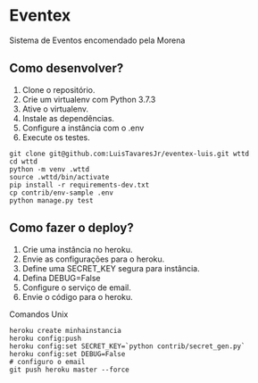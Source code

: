 # Eventex

Sistema de Eventos encomendado pela Morena



## Como desenvolver?

1. Clone o repositório.
2. Crie um virtualenv com Python 3.7.3
3. Ative o virtualenv.
4. Instale as dependências.
5. Configure a instância com o .env
6. Execute os testes.

```console
git clone git@github.com:LuisTavaresJr/eventex-luis.git wttd
cd wttd
python -m venv .wttd
source .wttd/bin/activate
pip install -r requirements-dev.txt
cp contrib/env-sample .env
python manage.py test
```

## Como fazer o deploy?

1. Crie uma instância no heroku.
2. Envie as configurações para o heroku.
3. Define uma SECRET_KEY  segura para instância.
4. Defina DEBUG=False
5. Configure o serviço de email.
6. Envie o código para o heroku.

Comandos Unix
```console
heroku create minhainstancia
heroku config:push
heroku config:set SECRET_KEY=`python contrib/secret_gen.py`
heroku config:set DEBUG=False
# configuro o email
git push heroku master --force
```

